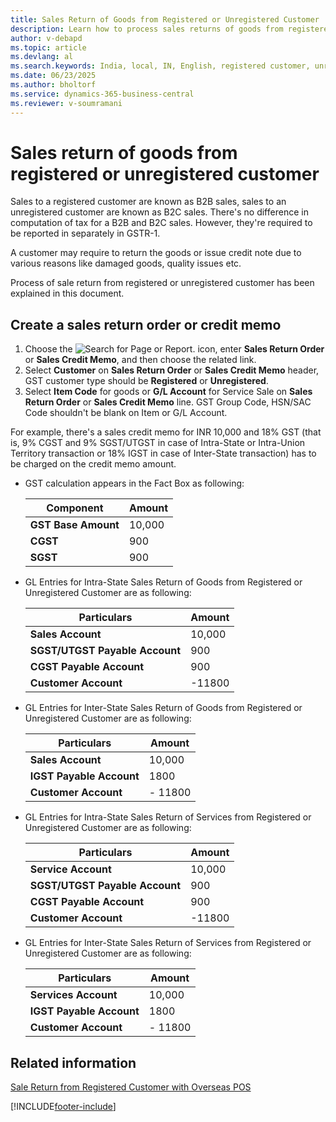 ```yaml
---
title: Sales Return of Goods from Registered or Unregistered Customer
description: Learn how to process sales returns of goods from registered or unregistered customers in India.
author: v-debapd
ms.topic: article
ms.devlang: al
ms.search.keywords: India, local, IN, English, registered customer, unregistered customer, sales return
ms.date: 06/23/2025
ms.author: bholtorf
ms.service: dynamics-365-business-central
ms.reviewer: v-soumramani
---
```


# Sales return of goods from registered or unregistered customer

Sales to a registered customer are known as B2B sales, sales to an unregistered customer are known as B2C sales. There's no difference in computation of tax for a B2B and B2C sales. However, they're required to be reported in separately in GSTR-1.

A customer may require to return the goods or issue credit note due to various reasons like damaged goods, quality issues etc.

Process of sale return from registered or unregistered customer has been explained in this document.

## Create a sales return order or credit memo

1. Choose the ![Search for Page or Report.](image/search_small.png "Search for Page or Report icon") icon, enter **Sales Return Order** or **Sales Credit Memo**, and then choose the related link.
1. Select **Customer** on **Sales Return Order** or **Sales Credit Memo** header, GST customer type should be **Registered** or **Unregistered**.
1. Select **Item Code** for goods or **G/L Account** for Service Sale on **Sales Return Order** or **Sales Credit Memo** line. GST Group Code, HSN/SAC Code shouldn't be blank on Item or G/L Account.

For example, there's a sales credit memo for INR 10,000 and 18% GST (that is, 9% CGST and 9% SGST/UTGST in case of Intra-State or Intra-Union Territory transaction or 18% IGST in case of Inter-State transaction) has to be charged on the credit memo amount.

- GST calculation appears in the Fact Box as following:

    |Component|Amount|
    |----------------------------------|---------------------------------------|  
    |**GST Base Amount**|10,000|  
    |**CGST**|900|  
    |**SGST**|900|

- GL Entries for Intra-State Sales Return of Goods from Registered or Unregistered Customer are as following:

    |Particulars|Amount|
    |----------------------------------|---------------------------------------|  
    |**Sales Account**|10,000|  
    |**SGST/UTGST Payable Account**|900|  
    |**CGST Payable Account**|900|
    |**Customer Account**|-11800|

- GL Entries for Inter-State Sales Return of Goods from Registered or Unregistered Customer are as following:

    |Particulars|Amount|
    |----------------------------------|---------------------------------------|  
    |**Sales Account**|10,000|  
    |**IGST Payable Account**|1800|
    |**Customer Account**|- 11800|

- GL Entries for Intra-State Sales Return of Services from Registered or Unregistered Customer are as following:

    |Particulars|Amount|
    |----------------------------------|---------------------------------------|  
    |**Service Account**|10,000|  
    |**SGST/UTGST Payable Account**|900|  
    |**CGST Payable Account**|900|
    |**Customer Account**|-11800|

- GL Entries for Inter-State Sales Return of Services from Registered or Unregistered Customer are as following:

    |Particulars|Amount|
    |----------------------------------|---------------------------------------|  
    |**Services Account**|10,000|  
    |**IGST Payable Account**|1800|
    |**Customer Account**|- 11800|

## Related information

[Sale Return from Registered Customer with Overseas POS](GST-Sales-Return-to-Registered-Customer-Overseas-POS.md)

[!INCLUDE[footer-include](../../includes/footer-banner.md)]
